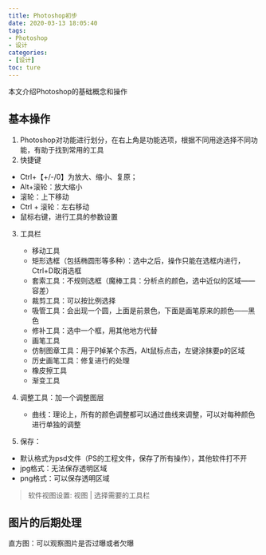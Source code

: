 ```yaml
---
title: Photoshop初步
date: 2020-03-13 18:05:40
tags: 
- Photoshop
- 设计
categories:
- [设计]
toc: ture
---
```

本文介绍Photoshop的基础概念和操作
<!--more-->
## 基本操作

1. Photoshop对功能进行划分，在右上角是功能选项，根据不同用途选择不同功能，有助于找到常用的工具
2. 快捷键
- Ctrl+【+/-/0】为放大、缩小、复原；
- Alt+滚轮：放大缩小
- 滚轮：上下移动
- Ctrl + 滚轮：左右移动
- 鼠标右键，进行工具的参数设置
3. 工具栏
   - 移动工具
   - 矩形选框（包括椭圆形等多种）：选中之后，操作只能在选框内进行，Ctrl+D取消选框
   - 套索工具：不规则选框（魔棒工具：分析点的颜色，选中近似的区域——容差）
   - 裁剪工具：可以按比例选择
   - 吸管工具：会出现一个圆，上面是前景色，下面是画笔原来的颜色——黑色
   - 修补工具：选中一个框，用其他地方代替
   - 画笔工具
   - 仿制图章工具：用于P掉某个东西，Alt鼠标点击，左键涂抹要p的区域
   - 历史画笔工具：修复进行的处理
   - 橡皮擦工具
   - 渐变工具
4. 调整工具：加一个调整图层
   - 曲线：理论上，所有的颜色调整都可以通过曲线来调整，可以对每种颜色进行单独的调整

5. 保存：
- 默认格式为psd文件（PS的工程文件，保存了所有操作），其他软件打不开
- jpg格式：无法保存透明区域
- png格式：可以保存透明区域


> 软件视图设置: 视图 | 选择需要的工具栏


## 图片的后期处理
直方图：可以观察图片是否过曝或者欠曝